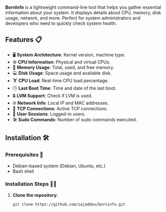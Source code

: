 **BornInfo** is a lightweight command-line tool that helps you gather essential information about your system. It displays details about CPU, memory, disk usage, network, and more. Perfect for system administrators and developers who need to quickly check system health.

## Features 📋

- 🖥 **System Architecture**: Kernel version, machine type.
- ⚙️ **CPU Information**: Physical and virtual CPUs.
- 💾 **Memory Usage**: Total, used, and free memory.
- 💻 **Disk Usage**: Space usage and available disk.
- 🏋️ **CPU Load**: Real-time CPU load percentage.
- 🕒 **Last Boot Time**: Time and date of the last boot.
- 🔒 **LVM Support**: Check if LVM is used.
- 🌐 **Network Info**: Local IP and MAC addresses.
- 🔌 **TCP Connections**: Active TCP connections.
- 👤 **User Sessions**: Logged-in users.
- 🛠 **Sudo Commands**: Number of sudo commands executed.

## Installation 🛠️

### Prerequisites 📝

- Debian-based system (Debian, Ubuntu, etc.)
- Bash shell

### Installation Steps 🚶‍♂️

1. **Clone the repository**:

   ```bash
   git clone https://github.com/zajaddou/borninfo.git
